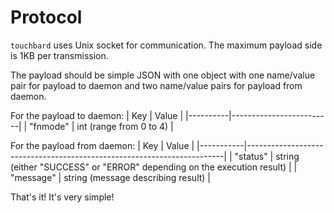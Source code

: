 # Protocol
`touchbard` uses Unix socket for communication. The maximum payload side is 1KB per transmission.

The payload should be simple JSON with one object with one name/value pair for payload to daemon and two name/value pairs for payload from daemon.

For the payload to daemon:
| Key      | Value                   |
|----------|-------------------------|
| "fnmode" | int (range from 0 to 4) |

For the payload from daemon:
| Key       | Value                                                                  |
|-----------|------------------------------------------------------------------------|
| "status"  | string (either "SUCCESS" or "ERROR" depending on the execution result) |
| "message" | string (message describing result)                                     |

That's it! It's very simple!

